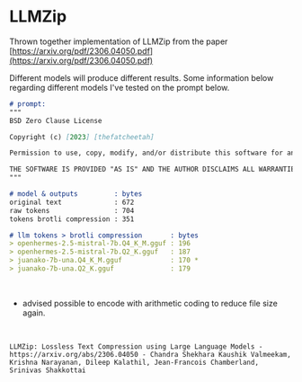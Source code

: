 # LLMZip

Thrown together implementation of LLMZip from the paper [https://arxiv.org/pdf/2306.04050.pdf](https://arxiv.org/pdf/2306.04050.pdf)

Different models will produce different results.
 Some information below regarding different models I've tested on the prompt below.


``` md
# prompt:
"""
BSD Zero Clause License

Copyright (c) [2023] [thefatcheetah]

Permission to use, copy, modify, and/or distribute this software for any purpose with or without fee is hereby granted.

THE SOFTWARE IS PROVIDED "AS IS" AND THE AUTHOR DISCLAIMS ALL WARRANTIES WITH REGARD TO THIS SOFTWARE INCLUDING ALL IMPLIED WARRANTIES OF MERCHANTABILITY AND FITNESS. IN NO EVENT SHALL THE AUTHOR BE LIABLE FOR ANY SPECIAL, DIRECT, INDIRECT, OR CONSEQUENTIAL DAMAGES OR ANY DAMAGES WHATSOEVER RESULTING FROM LOSS OF USE, DATA OR PROFITS, WHETHER IN AN ACTION OF CONTRACT, NEGLIGENCE OR OTHER TORTIOUS ACTION, ARISING OUT OF OR IN CONNECTION WITH THE USE OR PERFORMANCE OF THIS SOFTWARE.
"""

# model & outputs         : bytes
original text             : 672
raw tokens                : 704
tokens brotli compression : 351

# llm tokens > brotli compression       : bytes
> openhermes-2.5-mistral-7b.Q4_K_M.gguf : 196
> openhermes-2.5-mistral-7b.Q2_K.gguf   : 187
> juanako-7b-una.Q4_K_M.gguf            : 170 *
> juanako-7b-una.Q2_K.gguf              : 179
```

<br>

+ advised possible to encode with arithmetic coding to reduce file size again.

<br>

```
LLMZip: Lossless Text Compression using Large Language Models - https://arxiv.org/abs/2306.04050 - Chandra Shekhara Kaushik Valmeekam, Krishna Narayanan, Dileep Kalathil, Jean-Francois Chamberland, Srinivas Shakkottai
```